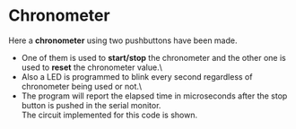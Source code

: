 # Chronometer
Here a **chronometer** using two pushbuttons have been made.
- One of them is used to **start/stop** the chronometer and the other one is used to **reset** the chronometer value.\
- Also a LED is programmed to blink every second regardless of chronometer being used or not.\
- The program will report the elapsed time in microseconds after the stop button is pushed in the serial monitor.\
The circuit implemented for this code is shown.

